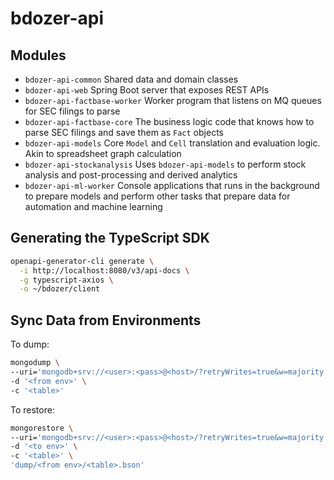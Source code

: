# bdozer-api

## Modules

- `bdozer-api-common`
  Shared data and domain classes
- `bdozer-api-web`
  Spring Boot server that exposes REST APIs
- `bdozer-api-factbase-worker`
  Worker program that listens on MQ queues for SEC filings to parse
- `bdozer-api-factbase-core`
  The business logic code that knows how to parse SEC filings and save them as `Fact` objects
- `bdozer-api-models`
  Core `Model` and `Cell` translation and evaluation logic. Akin to spreadsheet graph calculation
- `bdozer-api-stockanalysis`
  Uses `bdozer-api-models` to perform stock analysis and post-processing and derived analytics  
- `bdozer-api-ml-worker`
  Console applications that runs in the background to prepare models and perform other tasks that 
  prepare data for automation and machine learning
  
## Generating the TypeScript SDK

```bash
openapi-generator-cli generate \
  -i http://localhost:8080/v3/api-docs \
  -g typescript-axios \
  -o ~/bdozer/client
```

## Sync Data from Environments

To dump:

```bash
mongodump \
--uri='mongodb+srv://<user>:<pass>@<host>/?retryWrites=true&w=majority' \
-d '<from env>' \
-c '<table>'
```

To restore:

```bash
mongorestore \
--uri='mongodb+srv://<user>:<pass>@<host>/?retryWrites=true&w=majority' \
-d '<to env>' \
-c '<table>' \
'dump/<from env>/<table>.bson'
```
